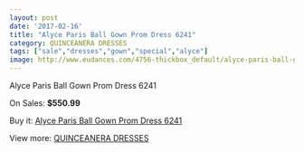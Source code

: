 ```yaml
---
layout: post
date: '2017-02-16'
title: "Alyce Paris Ball Gown Prom Dress 6241"
category: QUINCEANERA DRESSES
tags: ["sale","dresses","gown","special","alyce"]
image: http://www.eudances.com/4756-thickbox_default/alyce-paris-ball-gown-prom-dress-6241.jpg
---
```

Alyce Paris Ball Gown Prom Dress 6241

On Sales: **$550.99**
<a href="https://www.eudances.com/en/quinceanera-dresses/1606-alyce-paris-ball-gown-prom-dress-6241.html"><amp-img layout="responsive" width="600" height="600" src="//www.eudances.com/4756-thickbox_default/alyce-paris-ball-gown-prom-dress-6241.jpg" alt="Alyce Paris Ball Gown Prom Dress 6241 0" /></a>
<a href="https://www.eudances.com/en/quinceanera-dresses/1606-alyce-paris-ball-gown-prom-dress-6241.html"><amp-img layout="responsive" width="600" height="600" src="//www.eudances.com/4757-thickbox_default/alyce-paris-ball-gown-prom-dress-6241.jpg" alt="Alyce Paris Ball Gown Prom Dress 6241 1" /></a>

Buy it: [Alyce Paris Ball Gown Prom Dress 6241](https://www.eudances.com/en/quinceanera-dresses/1606-alyce-paris-ball-gown-prom-dress-6241.html "Alyce Paris Ball Gown Prom Dress 6241")

View more: [QUINCEANERA DRESSES](https://www.eudances.com/en/17-quinceanera-dresses "QUINCEANERA DRESSES")